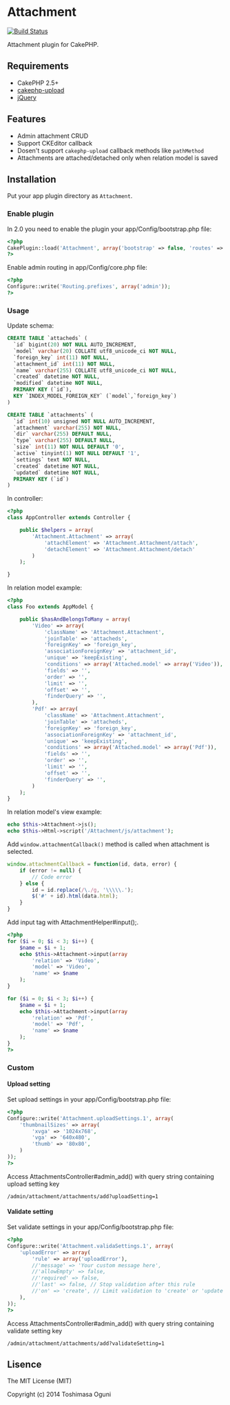 # Attachment

[![Build Status](https://travis-ci.org/tsmsogn/Attachment.svg)](https://travis-ci.org/tsmsogn/Attachment)

Attachment plugin for CakePHP.

## Requirements

- CakePHP 2.5+
- [cakephp-upload](https://github.com/josegonzalez/cakephp-upload)
- [jQuery](http://jquery.com/)

## Features

- Admin attachment CRUD
- Support CKEditor callback
- Dosen't support `cakephp-upload` callback methods like `pathMethod`
- Attachments are attached/detached only when relation model is saved

## Installation

Put your app plugin directory as `Attachment`.

### Enable plugin

In 2.0 you need to enable the plugin your app/Config/bootstrap.php file:

```php
<?php
CakePlugin::load('Attachment', array('bootstrap' => false, 'routes' => true));
?>
```

Enable admin routing in app/Config/core.php file:

```php
<?php
Configure::write('Routing.prefixes', array('admin'));
?>
```

### Usage

Update schema:

```sql
CREATE TABLE `attacheds` (
  `id` bigint(20) NOT NULL AUTO_INCREMENT,
  `model` varchar(20) COLLATE utf8_unicode_ci NOT NULL,
  `foreign_key` int(11) NOT NULL,
  `attachment_id` int(11) NOT NULL,
  `name` varchar(255) COLLATE utf8_unicode_ci NOT NULL,
  `created` datetime NOT NULL,
  `modified` datetime NOT NULL,
  PRIMARY KEY (`id`),
  KEY `INDEX_MODEL_FOREIGN_KEY` (`model`,`foreign_key`)
)

CREATE TABLE `attachments` (
  `id` int(10) unsigned NOT NULL AUTO_INCREMENT,
  `attachment` varchar(255) NOT NULL,
  `dir` varchar(255) DEFAULT NULL,
  `type` varchar(255) DEFAULT NULL,
  `size` int(11) NOT NULL DEFAULT '0',
  `active` tinyint(1) NOT NULL DEFAULT '1',
  `settings` text NOT NULL,
  `created` datetime NOT NULL,
  `updated` datetime NOT NULL,
  PRIMARY KEY (`id`)
)
```

In controller:

```php
<?php
class AppController extends Controller {

	public $helpers = array(
		'Attachment.Attachment' => array(
			'attachElement' => 'Attachment.Attachment/attach',
			'detachElement' => 'Attachment.Attachment/detach'
		)
	);

}
```

In relation model example:

```php
<?php
class Foo extends AppModel {

	public $hasAndBelongsToMany = array(
		'Video' => array(
			'className' => 'Attachment.Attachment',
			'joinTable' => 'attacheds',
			'foreignKey' => 'foreign_key',
			'associationForeignKey' => 'attachment_id',
			'unique' => 'keepExisting',
			'conditions' => array('Attached.model' => array('Video')),
			'fields' => '',
			'order' => '',
			'limit' => '',
			'offset' => '',
			'finderQuery' => '',
		),
		'Pdf' => array(
			'className' => 'Attachment.Attachment',
			'joinTable' => 'attacheds',
			'foreignKey' => 'foreign_key',
			'associationForeignKey' => 'attachment_id',
			'unique' => 'keepExisting',
			'conditions' => array('Attached.model' => array('Pdf')),
			'fields' => '',
			'order' => '',
			'limit' => '',
			'offset' => '',
			'finderQuery' => '',
		)
	);
}
```

In relation model's view example:

```php
echo $this->Attachment->js();
echo $this->Html->script('/Attachment/js/attachment');
```

Add `window.attachmentCallback()` method is called when attachment is selected.

```javascript
window.attachmentCallback = function(id, data, error) {
	if (error != null) {
		// Code error
	} else {
		id = id.replace(/\./g, '\\\\\.');
		$('#' + id).html(data.html);
	}
}
```

Add input tag with AttachmentHelper#input();.

```php
<?php
for ($i = 0; $i < 3; $i++) {
	$name = $i + 1;
	echo $this->Attachment->input(array
		'relation' => 'Video',
		'model' => 'Video',
		'name' => $name
	);
}

for ($i = 0; $i < 3; $i++) {
	$name = $i + 1;
	echo $this->Attachment->input(array
		'relation' => 'Pdf',
		'model' => 'Pdf',
		'name' => $name
	);
}
?>
```

### Custom

#### Upload setting

Set upload settings in your app/Config/bootstrap.php file:

```php
<?php
Configure::write('Attachment.uploadSettings.1', array(
	'thumbnailSizes' => array(
		'xvga' => '1024x768',
		'vga' => '640x480',
		'thumb' => '80x80',
	)
));
?>
```

Access AttachmentsController#admin_add() with query string containing upload setting key

```
/admin/attachment/attachments/add?uploadSetting=1
```

#### Validate setting

Set validate settings in your app/Config/bootstrap.php file:

```php
<?php
Configure::write('Attachment.validaSettings.1', array(
	'uploadError' => array(
		'rule' => array('uploadError'),
		//'message' => 'Your custom message here',
		//'allowEmpty' => false,
		//'required' => false,
		//'last' => false, // Stop validation after this rule
		//'on' => 'create', // Limit validation to 'create' or 'update' operations
	),
));
?>
```

Access AttachmentsController#admin_add() with query string containing validate setting key

```
/admin/attachment/attachments/add?validateSetting=1
```

## Lisence

The MIT License (MIT)

Copyright (c) 2014 Toshimasa Oguni

